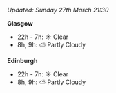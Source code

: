 *Updated: Sunday 27th March 21:30*

**Glasgow**

* 22h - 7h: :sunny: Clear
* 8h, 9h: :partly_sunny: Partly Cloudy

**Edinburgh**

* 22h - 7h: :sunny: Clear
* 8h, 9h: :partly_sunny: Partly Cloudy
